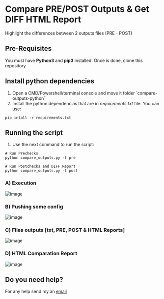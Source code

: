 # Compare PRE/POST Outputs & Get DIFF HTML Report
Highlight the differences between 2 outputs files (PRE - POST)


## Pre-Requisites
You must have **Python3** and **pip3** installed. 
Once is done, clone this repository


## Install python dependencies
1. Open a CMD/Powershell/terminal console and move it folder `compare-outputs-python``
2. Install the python dependencias that are in _requirements.txt_ file. You can use:

```
pip intall -r requirements.txt
````

## Running the script
1. Use the next command to run the script:
```
# Run Prechecks
python compare_outputs.py -t pre

# Run Postchecks and DIFF Report
python compare_outputs.py -t post
```

### A) Execution
![image](./images/execution.png)

### B) Pushing some config
![image](./images/pushing-conf.png)

### C) Files outputs [txt, PRE, POST & HTML Reports]
![image](./images/outputs.png)

### D) HTML Comparation Report
![image](./images/html-report.png)


## Do you need help?
For any help send my an [email](mailto:rod.hpadilla@gmail.com)

